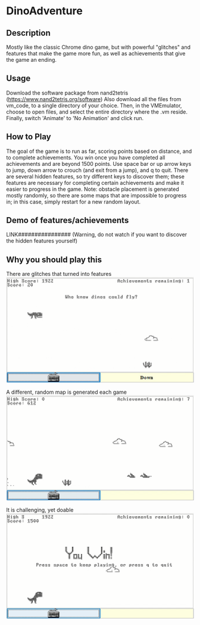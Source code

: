 # DinoAdventure

## Description
Mostly like the classic Chrome dino game, but with powerful "glitches" and features that make the game more fun, as well as achievements that give the game an ending.

## Usage
Download the software package from nand2tetris (https://www.nand2tetris.org/software)
Also download all the files from vm_code, to a single directory of your choice. Then, in the VMEmulator, choose to open files, and select the entire directory where the .vm reside. Finally, switch 'Animate' to 'No Animation' and click run.

## How to Play
The goal of the game is to run as far, scoring points based on distance, and to complete achievements. You win once you have completed all achievements and are beyond 1500 points.
Use space bar or up arrow keys to jump, down arrow to crouch (and exit from a jump), and q to quit. There are several hidden features, so try different keys to discover them;
these features are necessary for completing certain achievements and make it easier to progress in the game. 
Note: obstacle placement is generated mostly randomly, so there are some maps that are impossible to progress in; in this case, simply restart for a new random layout.

## Demo of features/achievements
LINK################
(Warning, do not watch if you want to discover the hidden features yourself)

## Why you should play this
There are glitches that turned into features
![feature](./images/flying-dino.png)

A different, random map is generated each game
![terrain](./images/random-terrain.png)

It is challenging, yet doable 
![endscreen](./images/win-frame.png)
